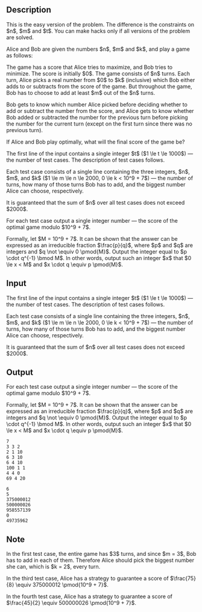 ## Description

<div><p><span class="tex-font-style-bf">This is the easy version of the problem. The difference is the constraints on $n$, $m$ and $t$. You can make hacks only if all versions of the problem are solved.</span></p><p>Alice and Bob are given the numbers $n$, $m$ and $k$, and play a game as follows:</p><p>The game has a score that Alice tries to maximize, and Bob tries to minimize. The score is initially $0$. The game consists of $n$ turns. Each turn, Alice picks a <span class="tex-font-style-bf">real</span> number from $0$ to $k$ (inclusive) which Bob either adds to or subtracts from the score of the game. But throughout the game, Bob has to choose to add at least $m$ out of the $n$ turns.</p><p>Bob gets to know which number Alice picked before deciding whether to add or subtract the number from the score, and Alice gets to know whether Bob added or subtracted the number for the previous turn before picking the number for the current turn (except on the first turn since there was no previous turn).</p><p>If Alice and Bob play optimally, what will the final score of the game be?</p></div><div class="input-specification"><p>The first line of the input contains a single integer $t$ ($1 \le t \le 1000$) — the number of test cases. The description of test cases follows.</p><p>Each test case consists of a single line containing the three integers, $n$, $m$, and $k$ ($1 \le m \le n \le 2000, 0 \le k &lt; 10^9 + 7$) — the number of turns, how many of those turns Bob <span class="tex-font-style-it">has to</span> add, and the biggest number Alice can choose, respectively.</p><p>It is guaranteed that the sum of $n$ over all test cases does not exceed $2000$.</p></div><div class="output-specification"><p>For each test case output a single <span class="tex-font-style-bf">integer</span> number — the score of the optimal game modulo $10^9 + 7$.</p><p>Formally, let $M = 10^9 + 7$. It can be shown that the answer can be expressed as an irreducible fraction $\frac{p}{q}$, where $p$ and $q$ are integers and $q \not \equiv 0 \pmod{M}$. Output the integer equal to $p \cdot q^{-1} \bmod M$. In other words, output such an integer $x$ that $0 \le x &lt; M$ and $x \cdot q \equiv p \pmod{M}$.</p></div>

## Input

<p>The first line of the input contains a single integer $t$ ($1 \le t \le 1000$) — the number of test cases. The description of test cases follows.</p><p>Each test case consists of a single line containing the three integers, $n$, $m$, and $k$ ($1 \le m \le n \le 2000, 0 \le k &lt; 10^9 + 7$) — the number of turns, how many of those turns Bob <span class="tex-font-style-it">has to</span> add, and the biggest number Alice can choose, respectively.</p><p>It is guaranteed that the sum of $n$ over all test cases does not exceed $2000$.</p>

## Output

<p>For each test case output a single <span class="tex-font-style-bf">integer</span> number — the score of the optimal game modulo $10^9 + 7$.</p><p>Formally, let $M = 10^9 + 7$. It can be shown that the answer can be expressed as an irreducible fraction $\frac{p}{q}$, where $p$ and $q$ are integers and $q \not \equiv 0 \pmod{M}$. Output the integer equal to $p \cdot q^{-1} \bmod M$. In other words, output such an integer $x$ that $0 \le x &lt; M$ and $x \cdot q \equiv p \pmod{M}$.</p>





```input1
7
3 3 2
2 1 10
6 3 10
6 4 10
100 1 1
4 4 0
69 4 20
```




```output1
6
5
375000012
500000026
958557139
0
49735962
```



## Note

<p>In the first test case, the entire game has $3$ turns, and since $m = 3$, Bob has to add in each of them. Therefore Alice should pick the biggest number she can, which is $k = 2$, every turn.</p><p>In the third test case, Alice has a strategy to guarantee a score of $\frac{75}{8} \equiv 375000012 \pmod{10^9 + 7}$.</p><p>In the fourth test case, Alice has a strategy to guarantee a score of $\frac{45}{2} \equiv 500000026 \pmod{10^9 + 7}$.</p>
